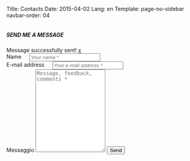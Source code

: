 Title: Contacts
Date: 2015-04-02
Lang: en
Template: page-no-sidebar
navbar-order: 04

<div class="row">
  <div class="twelve columns">
    <div class="wrapcontact">
      <h5>SEND ME A MESSAGE</h5>
      <div class="done">
        <div class="alert-box success">
          Message successfully sent! <a href="" class="close">x</a>
        </div>
      </div>
      <form method="post" action="http://api.piergiorgiofaraglia.it/sendmail">
        <div class="form">
          <div class="six columns noleftmargin">
            <label>Name</label>
            <input type="text" name="name" class="smoothborder" placeholder="Your name *"/>
          </div>
          <div class="six columns">
            <label>E-mail address</label>
            <input type="text" name="email" class="smoothborder" placeholder="Your e-mail address *"/>
          </div>
          <label>Messaggio</label>
          <textarea name="message" class="smoothborder ctextarea" rows="14" placeholder="Message, feedback, comments *"></textarea>
          <input type="submit" id="submit" class="readmore" value="Send">
        </div>
      </form>
    </div>
  </div>
</div>
